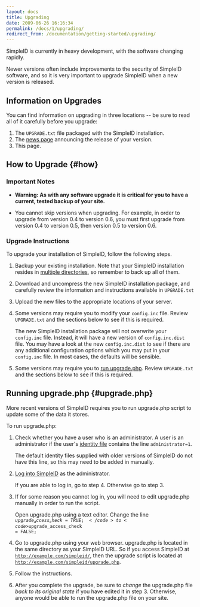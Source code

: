 ```yaml
---
layout: docs
title: Upgrading
date: 2009-06-26 16:16:34
permalink: /docs/1/upgrading/
redirect_from: /documentation/getting-started/upgrading/
---
```


SimpleID is currently in heavy development, with the software changing rapidly.

Newer versions often include improvements to the security of SimpleID software, and so it is very important to upgrade SimpleID when a new version is released.

## Information on Upgrades

You can find information on upgrading in three locations -- be sure to read all of it carefully before you upgrade:

1. The <code>UPGRADE.txt</code> file packaged with the SimpleID installation.
2. The [news page](/news) announcing the release of your version.
3. This page.


## How to Upgrade  {#how}

### Important Notes

- **Warning: As with any software upgrade it is critical for you to have a current, tested backup of your site.**

- You cannot skip versions when upgrading.  For example, in order to upgrade from version 0.4 to version 0.6, you must first upgrade from version 0.4 to version 0.5, then version 0.5 to version 0.6.


### Upgrade Instructions

To upgrade your installation of SimpleID, follow the following steps.

1. Backup your existing installation. Note that your SimpleID installation resides in [multiple directories](/docs/1/installing), so remember to back up all of them.

2. Download and uncompress the new SimpleID installation package, and carefully review the information and instructions available in <code>UPGRADE.txt</code>

3. Upload the new files to the appropriate locations of your server.

4. Some versions may require you to modify your <code>config.inc</code> file.  Review <code>UPGRADE.txt</code> and the sections below to see if this is required.

    The new SimpleID installation package will not overwrite your <code>config.inc</code> file.  Instead, it will have a new version of <code>config.inc.dist</code> file.  You may have a look at the new <code>config.inc.dist</code> to see if there are any additional configuration options which you may put in your <code>config.inc</code> file.  In most cases, the defaults will be sensible.

5. Some versions may require you to [run upgrade.php](#upgrade.php).  Review <code>UPGRADE.txt</code> and the sections below to see if this is required.

## Running upgrade.php    {#upgrade.php}

More recent versions of SimpleID requires you to run upgrade.php script to update some of the data it stores.

To run upgrade.php:

1. Check whether you have a user who is an administrator.  A user is an administrator if the user's [identity file](/docs/1/identity-files/) contains the line <code>administrator=1</code>.

    The default identity files supplied with older versions of SimpleID do not have this line, so this may need to be added in manually.

2. [Log into SimpleID](/docs/1/login) as the administrator.

    If you are able to log in, go to step 4.  Otherwise go to step 3.

3. If for some reason you cannot log in, you will need to edit upgrade.php manually in order to run the script.

    Open upgrade.php using a text editor.  Change the line <code>$upgrade_access_check = TRUE;</code> to <code>$upgrade_access_check = FALSE;</code>

4. Go to upgrade.php using your web browser.  upgrade.php is located in the same directory as your SimpleID URL.  So if you access SimpleID at <code>http://example.com/simpleid/</code>, then the upgrade script is located at <code>http://example.com/simpleid/upgrade.php</code>.

5. Follow the instructions.

6. After you complete the upgrade, be sure to *change* the upgrade.php file *back to its original state* if you have edited it in step 3. Otherwise, anyone would be able to run the upgrade.php file on your site.
